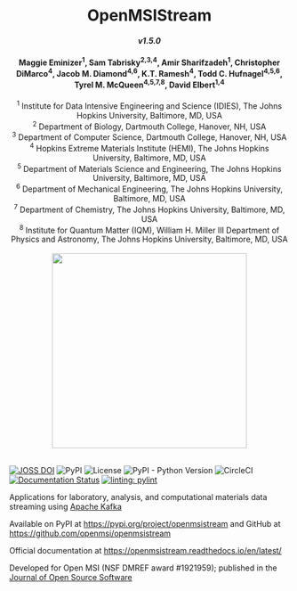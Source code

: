 # <div align="center"> OpenMSIStream </div>
#### <div align="center">***v1.5.0***</div>

#### <div align="center">Maggie Eminizer<sup>1</sup>, Sam Tabrisky<sup>2,3,4</sup>, Amir Sharifzadeh<sup>1</sup>, Christopher DiMarco<sup>4</sup>, Jacob M. Diamond<sup>4,6</sup>, K.T. Ramesh<sup>4</sup>, Todd C. Hufnagel<sup>4,5,6</sup>, Tyrel M. McQueen<sup>4,5,7,8</sup>, David Elbert<sup>1,4</sup></div>

 <div align="center"><sup>1</sup> Institute for Data Intensive Engineering and Science (IDIES), The Johns Hopkins University, Baltimore, MD, USA </div>
 <div align="center"><sup>2</sup> Department of Biology, Dartmouth College, Hanover, NH, USA </div>
 <div align="center"><sup>3</sup> Department of Computer Science, Dartmouth College, Hanover, NH, USA </div>
 <div align="center"><sup>4</sup> Hopkins Extreme Materials Institute (HEMI), The Johns Hopkins University, Baltimore, MD, USA </div>
 <div align="center"><sup>5</sup> Department of Materials Science and Engineering, The Johns Hopkins University, Baltimore, MD, USA </div>
 <div align="center"><sup>6</sup> Department of Mechanical Engineering, The Johns Hopkins University, Baltimore, MD, USA </div>
 <div align="center"><sup>7</sup> Department of Chemistry, The Johns Hopkins University, Baltimore, MD, USA </div>
 <div align="center"><sup>8</sup> Institute for Quantum Matter (IQM), William H. Miller III Department of Physics and Astronomy, The Johns Hopkins University, Baltimore, MD, USA </div>

 <br>
 <div align="center"><img src="docs/source/images/openmsistream_logo.png" width="350" /></div>
 <br>

[![JOSS DOI](https://joss.theoj.org/papers/10.21105/joss.04896/status.svg)](https://doi.org/10.21105/joss.04896) ![PyPI](https://img.shields.io/pypi/v/openmsistream) ![License](https://img.shields.io/github/license/openmsi/openmsistream) ![PyPI - Python Version](https://img.shields.io/pypi/pyversions/openmsistream) ![CircleCI](https://img.shields.io/circleci/build/github/openmsi/openmsistream/main) [![Documentation Status](https://readthedocs.org/projects/openmsistream/badge/?version=latest)](https://openmsistream.readthedocs.io/en/latest/?badge=latest) [![linting: pylint](https://img.shields.io/badge/linting-pylint-yellowgreen)](https://github.com/PyCQA/pylint)

Applications for laboratory, analysis, and computational materials data streaming using [Apache Kafka](https://kafka.apache.org/)

Available on PyPI at https://pypi.org/project/openmsistream and GitHub at https://github.com/openmsi/openmsistream 

Official documentation at https://openmsistream.readthedocs.io/en/latest/

Developed for Open MSI (NSF DMREF award #1921959); published in the [Journal of Open Source Software](https://doi.org/10.21105/joss.04896)

